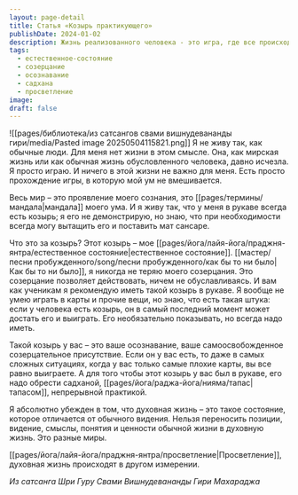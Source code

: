 ```yaml
---
layout: page-detail
title: Статья «Козырь практикующего»
publishDate: 2024-01-02
description: Жизнь реализованного человека - это игра, где все происходящее не имеет значения, а ключ к победе над сансарой - постоянное пребывание в естественном состоянии созерцания. Такой «козырь» достигается через садхану и тапас, и позволяет действовать свободно, не обуславливаясь обстоятельствами. Духовная жизнь - это иное измерение, отличное от обычной мирской реальности.
tags:
  - естественное-состояние
  - созерцание
  - осознавание
  - садхана
  - просветление
image: 
draft: false
---
```

![[pages/библиотека/из сатсангов свами вишнудевананды гири/media/Pasted image 20250504115821.png]]
 Я не живу так, как обычные люди. Для меня нет жизни в этом смысле. Она, как мирская жизнь или как обычная жизнь обусловленного человека, давно исчезла. Я просто играю. И ничего в этой жизни не важно для меня. Есть просто прохождение игры, в которую мой ум не вмешивается.

 Весь мир – это проявление моего сознания, это [[pages/термины/мандала|мандала]] моего ума. И я живу так, что у меня в рукаве всегда есть козырь; я его не демонстрирую, но знаю, что при необходимости всегда могу вытащить его и поставить мат сансаре.

 Что это за козырь? Этот козырь – мое [[pages/йога/лайя-йога/праджня-янтра/естественное состояние|естественное состояние]]. [[мастер/песни пробужденного/song/песни пробужденного/как бы то ни было|Как бы то ни было]], я никогда не теряю моего созерцания. Это созерцание позволяет действовать, ничем не обуславливаясь. И вам как ученикам я рекомендую иметь такой козырь в рукаве. Я вообще не умею играть в карты и прочие вещи, но знаю, что есть такая штука: если у человека есть козырь, он в самый последний момент может достать его и выиграть. Его необязательно показывать, но всегда надо иметь.

 Такой козырь у вас – это ваше осознавание, ваше самоосвобожденное созерцательное присутствие. Если он у вас есть, то даже в самых сложных ситуациях, когда у вас только самые плохие карты, вы все равно выиграете. А для того чтобы этот козырь у вас был в рукаве, его надо обрести садханой, [[pages/йога/раджа-йога/нияма/тапас|тапасом]], непрерывной практикой.

 Я абсолютно убежден в том, что духовная жизнь – это такое состояние, которое отличается от обычного видения. Нельзя переносить позиции, видение, смыслы, понятия и ценности обычной жизни в духовную жизнь. Это разные миры.

 [[pages/йога/лайя-йога/праджня-янтра/просветление|Просветление]], духовная жизнь происходят в другом измерении.

*Из сатсанга Шри Гуру Свами Вишнудевананды Гири Махараджа*